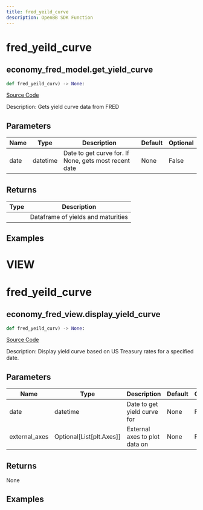 ```yaml
---
title: fred_yeild_curve
description: OpenBB SDK Function
---
```

# fred_yeild_curve

## economy_fred_model.get_yield_curve

```python
def fred_yeild_curv) -> None:
```
[Source Code](https://github.com/OpenBB-finance/OpenBBTerminal/tree/main/openbb_terminal/decorators.py#L250)

Description: Gets yield curve data from FRED

## Parameters

| Name | Type | Description | Default | Optional |
| ---- | ---- | ----------- | ------- | -------- |
| date | datetime | Date to get curve for.  If None, gets most recent date | None | False |

## Returns

| Type | Description |
| ---- | ----------- |
|  | Dataframe of yields and maturities |

## Examples




# VIEW

# fred_yeild_curve

## economy_fred_view.display_yield_curve

```python
def fred_yeild_curv) -> None:
```
[Source Code](https://github.com/OpenBB-finance/OpenBBTerminal/tree/main/openbb_terminal/decorators.py#L176)

Description: Display yield curve based on US Treasury rates for a specified date.

## Parameters

| Name | Type | Description | Default | Optional |
| ---- | ---- | ----------- | ------- | -------- |
| date | datetime | Date to get yield curve for | None | False |
| external_axes | Optional[List[plt.Axes]] | External axes to plot data on | None | False |

## Returns

None

## Examples

